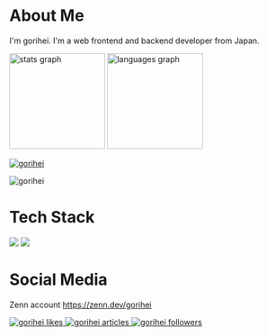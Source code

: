# About Me
I'm gorihei. I'm a web frontend and backend developer from Japan.

<div align="left">
  <img src="https://github-readme-stats.vercel.app/api?username=gorihei&hide_title=false&hide_rank=false&show_icons=true&include_all_commits=true&count_private=true&disable_animations=false&theme=dracula&locale=en&hide_border=false&order=1" height="170" alt="stats graph" />
  <img src="https://github-readme-stats.vercel.app/api/top-langs?username=gorihei&locale=en&layout=compact&langs_count=6&theme=vue-dark&hide_border=false&order=2" height="170" alt="languages graph"  />
</div>

<p align="left">
  <a href="https://github.com/ryo-ma/github-profile-trophy">
    <img src="https://github-profile-trophy.vercel.app/?username=gorihei" alt="gorihei" />
  </a>
</p>
<p align="left">
  <img src="https://komarev.com/ghpvc/?username=gorihei&label=Profile%20views&color=0e75b6&style=flat" alt="gorihei" />
</p>

# Tech Stack

<img src="https://skillicons.dev/icons?i=html,css,js,typescript,python,cs,dotnet" />
<img src="https://skillicons.dev/icons?i=nodejs,azure,vue,vuetify,vite,nuxtjs,docker" />

# Social Media
  <p>
    Zenn account <a href="https://zenn.dev/gorihei">https://zenn.dev/gorihei</a>
  </p>
  <a href="https://zenn.dev/gorihei">
    <img src="https://zenn.badge.nikaera.com/s/gorihei/likes?style=social" alt="gorihei likes" />
  </a>
  <a href="https://zenn.dev/gorihei/articles">
    <img src="https://zenn.badge.nikaera.com/s/gorihei/articles?style=social" alt="gorihei articles" />
  </a>
  <a href="https://zenn.dev/gorihei/followers">
    <img src="https://zenn.badge.nikaera.com/s/gorihei/followers?style=social" alt="gorihei followers" />
  </a>

